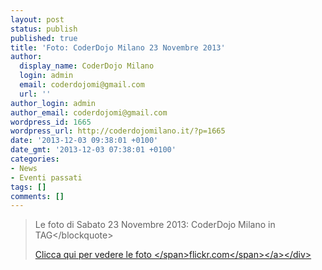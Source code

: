 ```yaml
---
layout: post
status: publish
published: true
title: 'Foto: CoderDojo Milano 23 Novembre 2013'
author:
  display_name: CoderDojo Milano
  login: admin
  email: coderdojomi@gmail.com
  url: ''
author_login: admin
author_email: coderdojomi@gmail.com
wordpress_id: 1665
wordpress_url: http://coderdojomilano.it/?p=1665
date: '2013-12-03 09:38:01 +0100'
date_gmt: '2013-12-03 07:38:01 +0100'
categories:
- News
- Eventi passati
tags: []
comments: []
---
```

<blockquote>Le foto di Sabato 23 Novembre 2013: CoderDojo Milano in TAG<&#47;blockquote></p>
<div class="flickr"><a href="http:&#47;&#47;www.flickr.com&#47;photos&#47;98942956@N02&#47;sets&#47;72157638012435796&#47;" target="_blank"><img alt="" src="http:&#47;&#47;coderdojomilano.it&#47;wp-content&#47;uploads&#47;2013&#47;12&#47;tag_novembre.jpg" &#47;><span class="flickrText">Clicca qui per vedere le foto <&#47;span><span class="flickrName">flickr.com<&#47;span><&#47;a><&#47;div></p>
